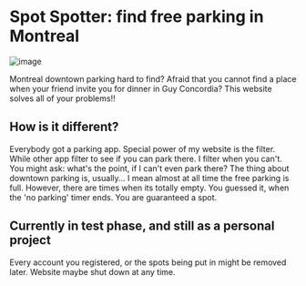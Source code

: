 # Spot Spotter: find free parking in Montreal

![image](https://user-images.githubusercontent.com/5653157/122560842-19bf8200-d00f-11eb-9302-044b60522696.png)

Montreal downtown parking hard to find?
Afraid that you cannot find a place when your friend invite you for dinner in Guy Concordia?
This website solves all of your problems!!

## How is it different?

Everybody got a parking app. Special power of my website is the filter. While other app filter to see if you can park there. I filter when you can't.
You might ask: what's the point, if I can't even park there? The thing about downtown parking is, usually... I mean almost at all time the free parking is full.
However, there are times when its totally empty. You guessed it, when the 'no parking' timer ends. You are guaranteed a spot. 

## Currently in test phase, and still as a personal project

Every account you registered, or the spots being put in might be removed later. Website maybe shut down at any time.
